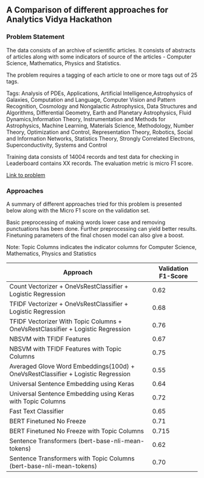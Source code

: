 ## A Comparison of different approaches for Analytics Vidya Hackathon

### Problem Statement

The data consists of an archive of scientific articles. It consists of abstracts of articles along with some indicators of source of the articles - Computer Science, Mathematics, Physics and Statistics.

The problem requires a tagging of each article to one or more tags out of 25 tags.

Tags: Analysis of PDEs, Applications, Artificial Intelligence,Astrophysics of Galaxies, Computation and Language, Computer Vision and Pattern Recognition, Cosmology and Nongalactic Astrophysics, Data Structures and Algorithms, Differential Geometry, Earth and Planetary Astrophysics, Fluid Dynamics,Information Theory, Instrumentation and Methods for Astrophysics, Machine Learning, Materials Science, Methodology, Number Theory, Optimization and Control, Representation Theory, Robotics, Social and Information Networks, Statistics Theory, Strongly Correlated Electrons, Superconductivity, Systems and Control

Training data consists of 14004 records and test data for checking in Leaderboard contains XX records.
The evaluation metric is micro F1 score.

[Link to problem](https://datahack.analyticsvidhya.com/contest/hacklive-3-guided-hackathon-text-classification/#ProblemStatement)

### Approaches

A summary of different approaches tried for this problem is presented below along with the Micro F1 score on the validation set.

Basic preprocessing of making words lower case and removing punctuations has been done. Further preprocessing can yield better results. Finetuning parameters of the final chosen model can also give a boost.

Note: Topic Columns indicates the indicator columns for Computer Science, Mathematics, Physics and Statistics

| Approach      | Validation F1-Score |
| ----------- | ----------- |
| Count Vectorizer + OneVsRestClassifier + Logistic Regression     | 0.62       |
| TFIDF Vectorizer + OneVsRestClassifier + Logistic Regression   | 0.68        |
| TFIDF Vectorizer With Topic Columns  + OneVsRestClassifier + Logistic Regression   | 0.76        |
| NBSVM with TFIDF Features   | 0.67        |
| NBSVM with TFIDF Features with Topic Columns   |   0.75      |
| Averaged Glove Word Embeddings(100d) + OneVsRestClassifier + Logistic Regression  |   0.55      |
| Universal Sentence Embedding using Keras  |   0.64     |
| Universal Sentence Embedding using Keras with Topic Columns  |   0.72     |
| Fast Text Classifier  |   0.65     |
| BERT Finetuned No Freeze |  0.71      |
| BERT Finetuned No Freeze with Topic Columns |  0.715      |
| Sentence Transformers (bert-base-nli-mean-tokens) |   0.62    |
| Sentence Transformers with Topic Columns (bert-base-nli-mean-tokens) | 0.70       |
